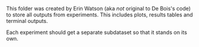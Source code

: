 This folder was created by Erin Watson
(aka _not_ original to De Bois's code) 
to store all outputs from experiments.
This includes plots, results tables and 
terminal outputs.

Each experiment should get a separate subdataset 
so that it stands on its own. 